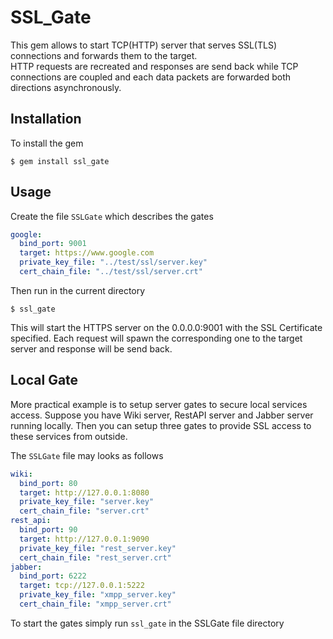 # SSL_Gate

This gem allows to start TCP(HTTP) server that serves SSL(TLS) connections and forwards them to the target.  
HTTP requests are recreated and responses are send back 
while TCP connections are coupled and each data packets are forwarded both directions asynchronously.  

## Installation
To install the gem

    $ gem install ssl_gate

## Usage
Create the file `SSLGate` which describes the gates
```yaml
google:
  bind_port: 9001
  target: https://www.google.com
  private_key_file: "../test/ssl/server.key"
  cert_chain_file: "../test/ssl/server.crt"
```
Then run in the current directory

    $ ssl_gate

This will start the HTTPS server on the 0.0.0.0:9001 with the SSL Certificate specified.
Each request will spawn the corresponding one to the target server and response will be send back.

## Local Gate
More practical example is to setup server gates to secure local services access. 
Suppose you have Wiki server, RestAPI server and Jabber server running locally. 
Then you can setup three gates to provide SSL access to these services from outside. 

The `SSLGate` file may looks as follows  
```yaml
wiki:
  bind_port: 80
  target: http://127.0.0.1:8080
  private_key_file: "server.key"
  cert_chain_file: "server.crt"
rest_api:
  bind_port: 90
  target: http://127.0.0.1:9090
  private_key_file: "rest_server.key"
  cert_chain_file: "rest_server.crt"
jabber:
  bind_port: 6222
  target: tcp://127.0.0.1:5222
  private_key_file: "xmpp_server.key"
  cert_chain_file: "xmpp_server.crt"
```
To start the gates simply run `ssl_gate` in the SSLGate file directory 